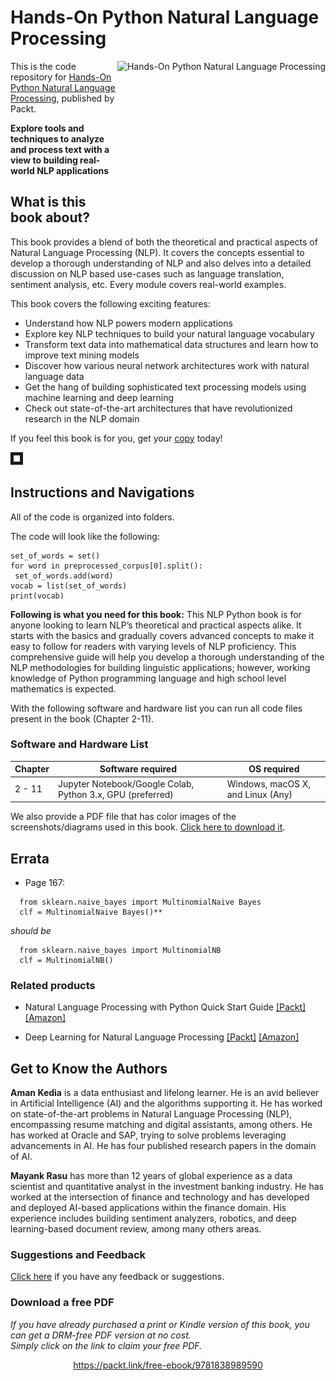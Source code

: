# Hands-On Python Natural Language Processing

<a href="https://www.packtpub.com/data/hands-on-python-natural-language-processing?utm_source=github&utm_medium=repository&utm_campaign=9781838989590"><img src="https://www.packtpub.com/media/catalog/product/cache/bf3310292d6e1b4ca15aeea773aca35e/9/7/9781838989590-original_77.png" alt="Hands-On Python Natural Language Processing" height="256px" align="right"></a>

This is the code repository for [Hands-On Python Natural Language Processing](https://www.packtpub.com/data/hands-on-python-natural-language-processing?utm_source=github&utm_medium=repository&utm_campaign=9781838989590), published by Packt.

**Explore tools and techniques to analyze and process text with a view to building real-world NLP applications**

## What is this book about?
This book provides a blend of both the theoretical and practical aspects of Natural Language Processing (NLP). It covers the concepts essential to develop a thorough understanding of NLP and also delves into a detailed discussion on NLP based use-cases such as language translation, sentiment analysis, etc. Every module covers real-world examples.

This book covers the following exciting features: 
* Understand how NLP powers modern applications
* Explore key NLP techniques to build your natural language vocabulary
* Transform text data into mathematical data structures and learn how to improve text mining models
* Discover how various neural network architectures work with natural language data
* Get the hang of building sophisticated text processing models using machine learning and deep learning
* Check out state-of-the-art architectures that have revolutionized research in the NLP domain

If you feel this book is for you, get your [copy](https://www.amazon.com/dp/1838989595) today!

<a href="https://www.packtpub.com/?utm_source=github&utm_medium=banner&utm_campaign=GitHubBanner"><img src="https://raw.githubusercontent.com/PacktPublishing/GitHub/master/GitHub.png" alt="https://www.packtpub.com/" border="5" /></a>

## Instructions and Navigations
All of the code is organized into folders.

The code will look like the following:
```
set_of_words = set()
for word in preprocessed_corpus[0].split():
 set_of_words.add(word)
vocab = list(set_of_words)
print(vocab)

```

**Following is what you need for this book:**
This NLP Python book is for anyone looking to learn NLP’s theoretical and practical aspects alike. It starts with the basics and gradually covers advanced concepts to make it easy to follow for readers with varying levels of NLP proficiency. This comprehensive guide will help you develop a thorough understanding of the NLP methodologies for building linguistic applications; however, working knowledge of Python programming language and high school level mathematics is expected.

With the following software and hardware list you can run all code files present in the book (Chapter 2-11).

### Software and Hardware List

| Chapter  | Software required                                                                    | OS required                        |
| -------- | -------------------------------------------------------------------------------------| -----------------------------------|
| 2 - 11   |   Jupyter Notebook/Google Colab, Python 3.x, GPU (preferred)                         | Windows, macOS X, and Linux (Any)  |

We also provide a PDF file that has color images of the screenshots/diagrams used in this book. [Click here to download it](https://static.packt-cdn.com/downloads/9781838989590_ColorImages.pdf).

## Errata

* Page 167:  
```
  from sklearn.naive_bayes import MultinomialNaive Bayes
  clf = MultinomialNaive Bayes()** 
```
   _should be_ 
  
```
  from sklearn.naive_bayes import MultinomialNB
  clf = MultinomialNB()
```


### Related products <Other books you may enjoy>
* Natural Language Processing with Python Quick Start Guide [[Packt]](https://www.packtpub.com/in/big-data-and-business-intelligence/natural-language-processing-python-quick-start-guide?utm_source=github&utm_medium=repository&utm_campaign=9781789130386) [[Amazon]](https://www.amazon.com/Natural-Language-Processing-Python-Quick/dp/1789130387)

* Deep Learning for Natural Language Processing [[Packt]](https://www.packtpub.com/in/big-data-and-business-intelligence/deep-learning-natural-language-processing?utm_source=github&utm_medium=repository&utm_campaign=9781838550295) [[Amazon]](https://www.amazon.com/Deep-Learning-Natural-Language-Processing-ebook/dp/B07MZ3Q921)

## Get to Know the Authors
**Aman Kedia** 
is a data enthusiast and lifelong learner. He is an avid believer in Artificial Intelligence (AI) and the algorithms supporting it. He has worked on state-of-the-art problems in Natural Language Processing (NLP), encompassing resume matching and digital assistants, among others. He has worked at Oracle and SAP, trying to solve problems leveraging advancements in AI. He has four published research papers in the domain of AI.

**Mayank Rasu**
has more than 12 years of global experience as a data scientist and quantitative analyst in the investment banking industry. He has worked at the intersection of finance and technology and has developed and deployed AI-based applications within the finance domain. His experience includes building sentiment analyzers, robotics, and deep learning-based document review, among many others areas.

### Suggestions and Feedback
[Click here](https://docs.google.com/forms/d/e/1FAIpQLSdy7dATC6QmEL81FIUuymZ0Wy9vH1jHkvpY57OiMeKGqib_Ow/viewform) if you have any feedback or suggestions.
### Download a free PDF

 <i>If you have already purchased a print or Kindle version of this book, you can get a DRM-free PDF version at no cost.<br>Simply click on the link to claim your free PDF.</i>
<p align="center"> <a href="https://packt.link/free-ebook/9781838989590">https://packt.link/free-ebook/9781838989590 </a> </p>